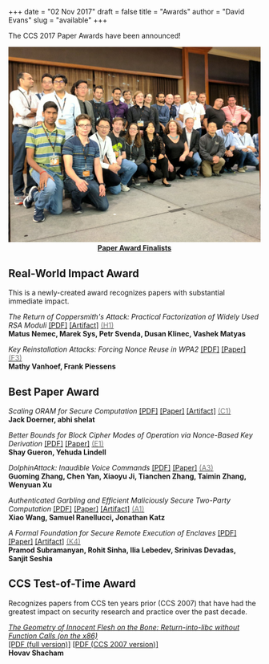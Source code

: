 +++
date = "02 Nov 2017"
draft = false
title = "Awards"
author = "David Evans"
slug = "available"
+++

The CCS 2017 Paper Awards have been announced!

<center><img src="/images/finalists.jpg" width=600><br>
<b><a href="/finalists">Paper Award Finalists</a></b>
</center>

## Real-World Impact Award

This is a newly-created award recognizes papers with substantial
immediate impact.

<em>The Return of Coppersmith's Attack: Practical Factorization of Widely Used RSA Moduli</em> <a href="https://acmccs.github.io/papers/p1631-nemecA.pdf">[PDF]</a>
   <a href="https://crocs.fi.muni.cz/papers/rsa_ccs17">[Artifact]</a>
   <a href="/session-H1"><font color="#777">(H1)</font></a><br>
<b>Matus&nbsp;Nemec, Marek&nbsp;Sys, Petr&nbsp;Svenda, Dusan&nbsp;Klinec, Vashek&nbsp;Matyas</b>

<em>Key Reinstallation Attacks: Forcing Nonce Reuse in WPA2</em> <a
   href="https://acmccs.github.io/papers/p1313-vanhoefA.pdf">[PDF]</a>
   <a href="https://papers.mathyvanhoef.com/ccs2017.pdf">[Paper]</a>
   <a href="/session-F3"><font color="#777">(F3)</font></a><br>
<b>Mathy&nbsp;Vanhoef, Frank&nbsp;Piessens</b>

## Best Paper Award

<em>Scaling ORAM for Secure Computation</em> <a
   href="https://acmccs.github.io/papers/p523-doernerA.pdf">[PDF]</a>
   <a href="https://eprint.iacr.org/2017/827">[Paper]</a> <a
   href="https://gitlab.com/neucrypt/floram">[Artifact]</a> <a
   href="/session-C1"><font color="#777">(C1)</font></a><br>
<b>Jack&nbsp;Doerner, abhi&nbsp;shelat</b>

<em>Better Bounds for Block Cipher Modes of Operation via Nonce-Based Key Derivation</em> <a
   href="https://acmccs.github.io/papers/p1019-gueronA.pdf">[PDF]</a>
   <a href="https://eprint.iacr.org/2017/702.pdf">[Paper]</a> <a
   href="/session-E1"><font color="#777">(E1)</font></a><br>
<b>Shay&nbsp;Gueron, Yehuda&nbsp;Lindell</b>

<em>DolphinAttack: Inaudible Voice Commands</em> <a
   href="https://acmccs.github.io/papers/p103-zhangAemb.pdf">[PDF]</a>
   <a href="https://arxiv.org/abs/1708.09537">[Paper]</a> <a
   href="/session-A3"><font color="#777">(A3)</font></a><br>
<b>Guoming&nbsp;Zhang, Chen&nbsp;Yan, Xiaoyu&nbsp;Ji, Tianchen&nbsp;Zhang, Taimin&nbsp;Zhang, Wenyuan&nbsp;Xu</b>

<em>Authenticated Garbling and Efficient Maliciously Secure Two-Party Computation</em> <a
   href="https://acmccs.github.io/papers/p21-wangA.pdf">[PDF]</a> <a
   href="https://eprint.iacr.org/2017/030">[Paper]</a> <a
   href="https://github.com/emp-toolkit/">[Artifact]</a> <a
   href="/session-A1"><font color="#777">(A1)</font></a><br>
<b>Xiao&nbsp;Wang, Samuel&nbsp;Ranellucci, Jonathan&nbsp;Katz</b>

<em>A Formal Foundation for Secure Remote Execution of Enclaves</em> <a
   href="https://acmccs.github.io/papers/p2435-subramanyanA.pdf">[PDF]</a>
   <a href="https://eprint.iacr.org/2017/565">[Paper]</a> <a
   href="https://github.com/0tcb/TAP">[Artifact]</a> <a
   href="/session-K4"><font color="#777">(K4)</font></a><br>
<b>Pramod&nbsp;Subramanyan, Rohit&nbsp;Sinha,
   Ilia&nbsp;Lebedev, Srinivas&nbsp;Devadas,
   Sanjit&nbsp;Seshia</b>

## CCS Test-of-Time Award

Recognizes papers from CCS ten years prior (CCS 2007) that have had
the greatest impact on security research and practice over the past
decade.

<a href="http://cseweb.ucsd.edu/~hovav/papers/s07.html"><em>The Geometry of Innocent Flesh on the Bone: Return-into-libc without Function Calls (on the x86)</a></em></a><br>
<a href="/papers/geometry.pdf">[PDF (full version)]</a> <a href="/papers/geometry-ccs07.pdf">[PDF (CCS 2007 version)]</a><br>
<b>Hovav Shacham</b>
